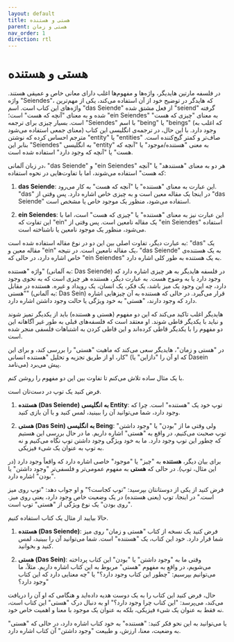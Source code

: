 ```yaml
---
layout: default
title: هستی و هستنده
parent: هستی و زمان
nav_order: 1
direction: rtl
---
```


# هستی و هستنده
در فلسفه مارتین هایدیگر، واژه‌ها و مفهوم‌ها اغلب دارای معانی خاص و عمیقی هستند.
واژه "Seiendes"، که هایدگر در توضیح خود از آن استفاده می‌کند، یکی از مهم‌ترین واژه‌های این کتاب است. اسم "das Seiende" از فعل مشتق شده "seiend" گرفته شده و به معنای "آنچه که هست" است؛ "ein Seiendes" به معنای "چیزی که هست" است. بسیار چیزی برای ترجمه "Seiendes" با اسم "being" یا "beings" (که اغلب به معنای جمعی استفاده می‌شود) وجود دارد. با این حال، در ترجمه‌ی انگلیسی این کتاب مترجم احساس کرده که نوشتن "entity" یا "entities" صاف‌تر و کمتر گیج‌کننده است. بنابر این "Seiendes" به انگلیسی "entity" به معنی  "هستنده/موجود" یا "آنچه که هست" یا "آنچه که وجود دارد" استفاده شده است.

در زبان آلمانی، "das Seiende" و "ein Seiendes" هر دو به معنای "هستندهد" یا "آنچه که هست" استفاده می‌شوند، اما با تفاوت‌هایی در نحوه استفاده:

1. **das Seiende**: این عبارت به معنای "هستنده" یا "آنچه که هست" به کار می‌رود. "das" در اینجا یک مقاله معین است و به چیزی خاص اشاره دارد. پس وقتی از "das Seiende" استفاده می‌شود، منظور یک موجود خاص یا مشخص است.

2. **ein Seiendes**: این عبارت نیز به معنای "هستنده" یا "چیزی که هست" است، اما با این تفاوت که "ein" یک مقاله نامعین است. پس وقتی از "ein Seiendes" استفاده می‌شود، منظور یک موجود نامعین یا ناشناخته است.

به عبارت دیگر، تفاوت اصلی بین این دو در نوع مقاله استفاده شده است: "das" یک مقاله معین و "ein" یک مقاله نامعین است. در نتیجه، "das Seiende" به یک هستنده‌ی خاص اشاره دارد، در حالی که "ein Seiendes" به یک هستنده‌ به طور کلی اشاره دارد.

واژه "هستنده" (به آلمانی: Das Seiende) در فلسفه هایدیگر به هر چیزی اشاره دارد که وجود دارد یا به وضوح هست. به عبارت دیگر، هستنده هر چیزی است که به نحوی وجود دارد، چه این وجود یک میز باشد، یک فکر، یک انسان، یک رویداد و غیره. هستنده در مقابل "هستی" (به آلمانی: Das Sein) قرار می‌گیرد. در حالی که هستنده به آن چیزهایی اشاره دارد که وجود دارند، "هستی" به خود ویژگی یا حالت وجود داشتن اشاره دارد.

هایدیگر اغلب تاکید می‌کند که این دو مفهوم (هستی و هستنده) باید از یکدیگر تمیز شوند و نباید با یکدیگر قاطی شوند. او معتقد است که فلسفه‌های قبلی به طور غیر آگاهانه این دو مفهوم را با یکدیگر قاطی کرده‌اند و این قاطی کردن به اشتباهات فلسفی منجر شده است.

در "هستی و زمان"، هایدیگر سعی می‌کند که ماهیت "هستی" را بررسی کند، و برای این کار، او از طریق تجزیه و تحلیل "هستنده انسانی" (که او آن را "دازاین" یا Dasein می‌نامد) پیش می‌برد.

با یک مثال ساده تلاش می‌کنم تا تفاوت بین این دو مفهوم را روشن کنم.

فرض کنید یک توپ در دست‌تان است.

1. **هستنده (Das Seiende) به انگلیسی Entity**: توپ خود یک "هستنده" است. چرا که وجود دارد، شما می‌توانید آن را ببینید، لمس کنید و با آن بازی کنید.

2. **هستی (Das Sein) به انگلیسی Being**: ولی وقتی ما از "بودن" یا "وجود داشتن" توپ صحبت می‌کنیم، در واقع به "هستی" اشاره داریم. ما در حال بررسی این هستیم که چطور این توپ وجود دارد. ما به خود ویژگی وجود داشتن توپ نگاه می‌کنیم و نه به توپ به عنوان یک شیء فیزیکی.

برای بیان دیگر، **هستنده** به "چیز" یا "موجود" خاصی اشاره دارد که واقعاً وجود دارد (در این مثال، توپ). در حالی که **هستی** به مفهوم عمومی‌تر و فلسفی‌تر "وجود داشتن" یا "بودن" اشاره دارد.

فرض کنید از یکی از دوستانتان بپرسید: "توپ کجاست؟" و او جواب دهد: "توپ روی میز است." در اینجا، توپ (یعنی هستنده) در یک وضعیت خاص وجود دارد، یعنی روی میز. "روی بودن" یک نوع ویژگی از "هستی" توپ است. 


حالا بیایید از مثال یک کتاب استفاده کنیم.

1. **هستنده (Das Seiende)**: فرض کنید یک نسخه از کتاب "هستی و زمان" روی میز شما قرار دارد. خود این کتاب، یک "هستنده" است. شما می‌توانید آن را ببینید، لمس کنید و بخوانید.

2. **هستی (Das Sein)**: وقتی ما به "وجود داشتن" یا "بودن" این کتاب پرداخته می‌شویم، در واقع به مفهوم "هستی" مربوط به این کتاب اشاره داریم. مثلاً، ما می‌توانیم بپرسیم: "چطور این کتاب وجود دارد؟" یا "چه معنایی دارد که این کتاب وجود دارد؟"

حال، فرض کنید این کتاب را به یک دوست هدیه داده‌اید و هنگامی که او آن را دریافت می‌کند، می‌پرسد: "این کتاب چرا وجود دارد؟" او به دنبال درک "هستی" این کتاب است، نه فقط به عنوان یک شیء فیزیکی، بلکه به عنوان یک موجود با معنا و اهمیت خاص خود.

یا می‌توانید به این نحو فکر کنید: "هستنده" به خود کتاب اشاره دارد، در حالی که "هستی" به وضعیت، معنا، ارزش، و طبیعت "وجود داشتن" آن کتاب اشاره دارد.
